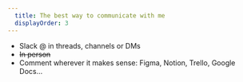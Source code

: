 ```yaml
---
  title: The best way to communicate with me
  displayOrder: 3
---
```


- Slack @ in threads, channels or DMs
- ~~In person~~
- Comment wherever it makes sense: Figma, Notion, Trello, Google Docs...
